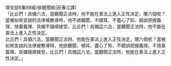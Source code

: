 增支部6集88經/欲聽聞經(莊春江譯)  
「比丘們！具備六法，當聽聞正法時，他不能在善法上進入正性決定，哪六個呢？當被如來宣說的法律被教導時，他不欲聽聞、不傾耳、不盡心了知、錯誤把握義理、捨棄義理、具備不隨順接受，比丘們！具備這六法，當聽聞正法時，他不能在善法上進入正性決定。  
比丘們！具備六法，當聽聞正法時，他能在善法上進入正性決定，哪六個呢？當被如來宣說的法律被教導時，他欲聽聞、傾耳、盡心了知、不錯誤把握義理、不捨棄義理、具備隨順接受，比丘們！具備這六法，當聽聞正法時，他能在善法上進入正性決定。」  
  
  
